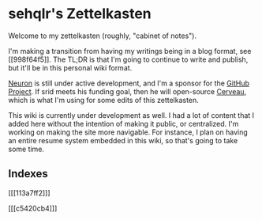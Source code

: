 # sehqlr's Zettelkasten

Welcome to my zettelkasten (roughly, "cabinet of notes").

I'm making a transition from having my writings being in a blog format, see [[998f64f5]]. The TL;DR is that I'm going to continue to write and publish, but it'll be in this personal wiki format.

[Neuron](https://neuron.zettel.page) is still under active development, and I'm a sponsor for the [GitHub Project](https://github.com/srid/neuron). If srid meets his funding goal, then he will open-source [Cerveau](https://cerveau.app), which is what I'm using for some edits of this zettelkasten.

This wiki is currently under development as well. I had a lot of content that I added here without the intention of making it public, or centralized. I'm working on making the site more navigable. For instance, I plan on having an entire resume system embedded in this wiki, so that's going to take some time.

## Indexes

[[[113a7ff2]]]

[[[c5420cb4]]]



